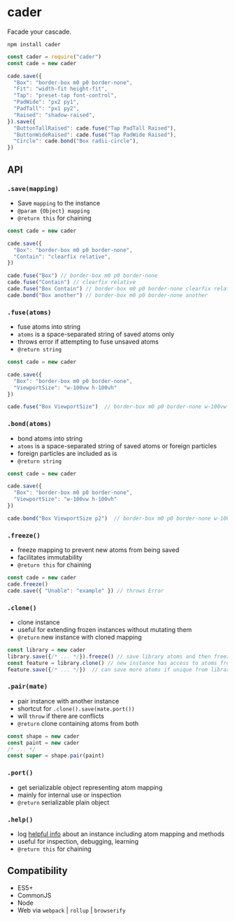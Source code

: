 # cader
Facade your cascade.

```
npm install cader
```

```js
const cader = require("cader")
const cade = new cader

cade.save({
  "Box": "border-box m0 p0 border-none",
  "Fit": "width-fit height-fit",
  "Tap": "preset-tap font-control",
  "PadWide": "px2 py1",
  "PadTall": "px1 py2",
  "Raised": "shadow-raised",
}).save({
  "ButtonTallRaised": cade.fuse("Tap PadTall Raised"),
  "ButtonWideRaised": cade.fuse("Tap PadWide Raised"),
  "Circle": cade.bond("Box radii-circle"),
})
```

## API

### `.save(mapping)`

- Save `mapping` to the instance
- `@param {Object} mapping`
- `@return this` for chaining

```js
const cade = new cader

cade.save({
  "Box": "border-box m0 p0 border-none",
  "Contain": "clearfix relative",
})

cade.fuse("Box") // border-box m0 p0 border-none
cade.fuse("Contain") // clearfix relative
cade.fuse("Box Contain") // border-box m0 p0 border-none clearfix relative
cade.bond("Box another") // border-box m0 p0 border-none another
```

### `.fuse(atoms)`

- fuse atoms into string
- `atoms` is a space-separated string of saved atoms only
- throws error if attempting to fuse unsaved atoms
- `@return string`

```js
const cade = new cader

cade.save({
  "Box": "border-box m0 p0 border-none",
  "ViewportSize": "w-100vw h-100vh"
})

cade.fuse("Box ViewportSize")  // border-box m0 p0 border-none w-100vw h-100vh
```

### `.bond(atoms)`

- bond atoms into string
- `atoms` is a space-separated string of saved atoms or foreign particles
- foreign particles are included as is
- `@return string`

```js
const cade = new cader

cade.save({
  "Box": "border-box m0 p0 border-none",
  "ViewportSize": "w-100vw h-100vh"
})

cade.bond("Box ViewportSize p2")  // border-box m0 p0 border-none w-100vw h-100vh p2
```

### `.freeze()`

- freeze mapping to prevent new atoms from being saved
- facilitates immutability
- `@return this` for chaining

```js
const cade = new cader
cade.freeze()
cade.save({ "Unable": "example" }) // throws Error
```

### `.clone()`

- clone instance
- useful for extending frozen instances without mutating them
- `@return` new instance with cloned mapping

```js
const library = new cader
library.save({/* ... */}).freeze() // save library atoms and then freeze export
const feature = library.clone() // new instance has access to atoms from library
feature.save({/* ... */})  // can save more atoms if unique from library atoms
```

### `.pair(mate)`

- pair instance with another instance
- shortcut for `.clone().save(mate.port())`
- will `throw` if there are conflicts
- `@return` clone containing atoms from both

```js
const shape = new cader
const paint = new cader
/* ... */
const super = shape.pair(paint)
```

### `.port()`

- get serializable object representing atom mapping
- mainly for internal use or inspection
- `@return` serializable plain object

### `.help()`

- log [helpful info](https://github.com/ryanve/cader/pull/22) about an instance including atom mapping and methods
- useful for inspection, debugging, learning
- `@return this` for chaining

## Compatibility
- ES5+
- CommonJS
- Node
- Web via `webpack` | `rollup` | `browserify`
